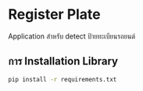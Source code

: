 # Register Plate

Application สำหรับ detect ป้ายทะเบียนรถยนต์

## การ Installation Library

```bash
pip install -r requirements.txt
